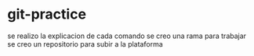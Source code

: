 # git-practice

se realizo la explicacion de cada comando
se creo una rama para trabajar
se creo un repositorio para subir a la plataforma